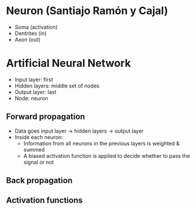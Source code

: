 # Neuron (Santiajo Ramón y Cajal)
- Soma (activation)
- Dentrites (in)
- Axon (out)

# Artificial Neural Network
- Input layer: first
- Hidden layers: middle set of nodes
- Output layer: last
- Node: neuron

## Forward propagation
- Data goes input layer -> hidden layers -> output layer
- Inside each neuron:
    - Information from all neurons in the previous layers is weighted & summed
    - A biased activation function is applied to decide whether to pass the signal or not

## Back propagation

## Activation functions